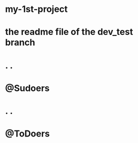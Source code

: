 # my-1st-project
# the readme file of the dev_test branch
#
# .      .
# @Sudoers 
#
# .      .
# @ToDoers
#
#
